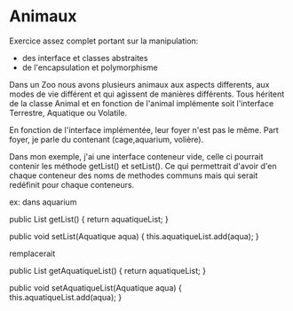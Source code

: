 # Animaux
Exercice assez complet portant sur la manipulation:
- des interface et classes abstraites
- de l'encapsulation et polymorphisme

Dans un Zoo nous avons plusieurs animaux aux aspects differents, aux modes de vie différent et qui agissent de manières différents.
Tous héritent de la classe Animal et en fonction de l'animal implémente soit l'interface Terrestre, Aquatique ou Volatile.

En fonction de l'interface implémentée, leur foyer n'est pas le même. Part foyer, je parle du contenant (cage,aquarium, volière).

Dans mon exemple, j'ai une interface conteneur vide, celle ci pourrait contenir les méthode getList() et setList().
Ce qui permettrait d'avoir d'en chaque conteneur des noms de methodes communs mais qui serait redéfinit pour chaque conteneurs.

ex: dans aquarium

public List<Aquatique> getList() {
        return aquatiqueList;
    } 

public void setList(Aquatique aqua) {
        this.aquatiqueList.add(aqua);
    }

remplacerait

public List<Aquatique> getAquatiqueList() {
        return aquatiqueList;
    }

public void setAquatiqueList(Aquatique aqua) {
        this.aquatiqueList.add(aqua);
    }
